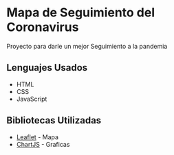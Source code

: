 # Mapa de Seguimiento del Coronavirus

Proyecto para darle un mejor Seguimiento a la pandemia

## Lenguajes Usados

* HTML
* CSS
* JavaScript

## Bibliotecas Utilizadas

* [Leaflet](https://leafletjs.com/) - Mapa
* [ChartJS](https://www.chartjs.org/) - Graficas
